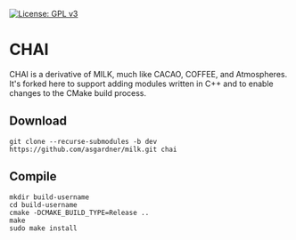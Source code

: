 [![License: GPL v3](https://img.shields.io/badge/License-GPL%20v3-blue.svg)](http://www.gnu.org/licenses/gpl-3.0)

# CHAI

CHAI is a derivative of MILK, much like CACAO, COFFEE, and Atmospheres. It's forked here to support adding modules written in C++ and to enable changes to the CMake build process.

## Download

	git clone --recurse-submodules -b dev https://github.com/asgardner/milk.git chai

## Compile

	mkdir build-username
	cd build-username
	cmake -DCMAKE_BUILD_TYPE=Release ..
	make
	sudo make install
